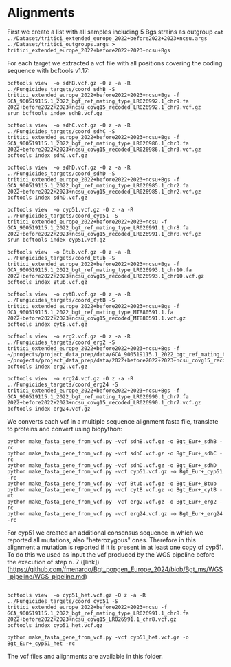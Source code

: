 # Alignments

First we create a list with all samples including 5 Bgs strains as outgroup
`
cat ../Dataset/tritici_extended_europe_2022+before2022+2023+ncsu.args ../Dataset/tritici_outgroups.args > tritici_extended_europe_2022+before2022+2023+ncsu+Bgs
`

For each target we extracted a vcf file with all positions covering the coding sequence with bcftools v1.17:

```
bcftools view  -o sdhB.vcf.gz -O z -a -R ../Fungicides_targets/coord_sdhB -S tritici_extended_europe_2022+before2022+2023+ncsu+Bgs -f GCA_900519115.1_2022_bgt_ref_mating_type_LR026992.1_chr9.fa 2022+before2022+2023+ncsu_covg15_recoded_LR026992.1_chr9.vcf.gz 
srun bcftools index sdhB.vcf.gz

bcftools view  -o sdhC.vcf.gz -O z -a -R ../Fungicides_targets/coord_sdhC -S tritici_extended_europe_2022+before2022+2023+ncsu+Bgs -f GCA_900519115.1_2022_bgt_ref_mating_type_LR026986.1_chr3.fa 2022+before2022+2023+ncsu_covg15_recoded_LR026986.1_chr3.vcf.gz
bcftools index sdhC.vcf.gz

bcftools view  -o sdhD.vcf.gz -O z -a -R ../Fungicides_targets/coord_sdhD -S tritici_extended_europe_2022+before2022+2023+ncsu+Bgs -f GCA_900519115.1_2022_bgt_ref_mating_type_LR026985.1_chr2.fa 2022+before2022+2023+ncsu_covg15_recoded_LR026985.1_chr2.vcf.gz
bcftools index sdhD.vcf.gz

bcftools view  -o cyp51.vcf.gz -O z -a -R ../Fungicides_targets/coord_cyp51 -S tritici_extended_europe_2022+before2022+2023+ncsu -f GCA_900519115.1_2022_bgt_ref_mating_type_LR026991.1_chr8.fa 2022+before2022+2023+ncsu_covg15_recoded_LR026991.1_chr8.vcf.gz
srun bcftools index cyp51.vcf.gz

bcftools view  -o Btub.vcf.gz -O z -a -R ../Fungicides_targets/coord_Btub -S tritici_extended_europe_2022+before2022+2023+ncsu+Bgs -f GCA_900519115.1_2022_bgt_ref_mating_type_LR026993.1_chr10.fa 2022+before2022+2023+ncsu_covg15_recoded_LR026993.1_chr10.vcf.gz
bcftools index Btub.vcf.gz

bcftools view  -o cytB.vcf.gz -O z -a -R ../Fungicides_targets/coord_cytB -S tritici_extended_europe_2022+before2022+2023+ncsu+Bgs -f GCA_900519115.1_2022_bgt_ref_mating_type_MT880591.1.fa 2022+before2022+2023+ncsu_covg15_recoded_MT880591.1.vcf.gz
bcftools index cytB.vcf.gz

bcftools view  -o erg2.vcf.gz -O z -a -R ../Fungicides_targets/coord_erg2 -S tritici_extended_europe_2022+before2022+2023+ncsu+Bgs -f ~/projects/project_data_prep/data/GCA_900519115.1_2022_bgt_ref_mating_type_LR026988.1_chr5.fa ~/projects/project_data_prep/data/2022+before2022+2023+ncsu_covg15_recoded_LR026988.1_chr5.vcf.gz
bcftools index erg2.vcf.gz

bcftools view  -o erg24.vcf.gz -O z -a -R ../Fungicides_targets/coord_erg24 -S tritici_extended_europe_2022+before2022+2023+ncsu+Bgs -f GCA_900519115.1_2022_bgt_ref_mating_type_LR026990.1_chr7.fa 2022+before2022+2023+ncsu_covg15_recoded_LR026990.1_chr7.vcf.gz
bcftools index erg24.vcf.gz

```
We converts each vcf in a multiple sequence alignment fasta file, translate to proteins and convert using biopython:

```
python make_fasta_gene_from_vcf.py -vcf sdhB.vcf.gz -o Bgt_Eur+_sdhB -rc
python make_fasta_gene_from_vcf.py -vcf sdhC.vcf.gz -o Bgt_Eur+_sdhC -rc
python make_fasta_gene_from_vcf.py -vcf sdhD.vcf.gz -o Bgt_Eur+_sdhD
python make_fasta_gene_from_vcf.py -vcf cyp51.vcf.gz -o Bgt_Eur+_cyp51 -rc
python make_fasta_gene_from_vcf.py -vcf Btub.vcf.gz -o Bgt_Eur+_Btub
python make_fasta_gene_from_vcf.py -vcf cytB.vcf.gz -o Bgt_Eur+_cytB -mt
python make_fasta_gene_from_vcf.py -vcf erg2.vcf.gz -o Bgt_Eur+_erg2 -rc
python make_fasta_gene_from_vcf.py -vcf erg24.vcf.gz -o Bgt_Eur+_erg24 -rc

```

For cyp51 we created an additional consensus sequence in which we reported all mutations, also "heterozygous" ones. Therefore in this alignment a mutation is reported if it is present in at least one copy of cyp51. To do this we used as input the vcf produced by the WGS pipeline before the execution of step n. 7 ([link])(https://github.com/fmenardo/Bgt_popgen_Europe_2024/blob/Bgt_ms/WGS_pipeline/WGS_pipeline.md)

```

bcftools view  -o cyp51_het.vcf.gz -O z -a -R ../Fungicides_targets/coord_cyp51 -S tritici_extended_europe_2022+before2022+2023+ncsu -f GCA_900519115.1_2022_bgt_ref_mating_type_LR026991.1_chr8.fa 2022+before2022+2023+ncsu_covg15_LR026991.1_chr8.vcf.gz
bcftools index cyp51_het.vcf.gz

python make_fasta_gene_from_vcf.py -vcf cyp51_het.vcf.gz -o Bgt_Eur+_cyp51_het -rc

```

The vcf files and alignments are available in this folder.
